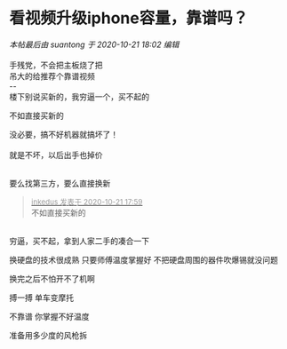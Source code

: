 # 看视频升级iphone容量，靠谱吗？


<i class="pstatus"> 本帖最后由 suantong 于 2020-10-21 18:02 编辑 </i><br />
<br />
手残党，不会把主板烧了把<img src="static/image/smiley/default/lol.gif" smilieid="12" border="0" alt="" /> <br />
吊大的给推荐个靠谱视频<br />
--<br />
楼下别说买新的，我穷逼一个，买不起的

不如直接买新的<img id="aimg_N3BBO" onclick="zoom(this, this.src, 0, 0, 0)" class="zoom" src="https://cdn.jsdelivr.net/gh/hishis/forum-master/public/images/patch.gif" onmouseover="img_onmouseoverfunc(this)" onload="thumbImg(this)" border="0" alt="" />

没必要，搞不好机器就搞坏了！<br />
<br />
就是不坏，以后出手也掉价<br />
<br />
<img src="static/image/smiley/default/lol.gif" smilieid="12" border="0" alt="" /><img src="static/image/smiley/default/lol.gif" smilieid="12" border="0" alt="" /><img src="static/image/smiley/default/lol.gif" smilieid="12" border="0" alt="" />

要么找第三方，要么直接换新

<div class="quote"><blockquote><font size="2"><a href="https://www.hostloc.com/forum.php?mod=redirect&amp;goto=findpost&amp;pid=9332582&amp;ptid=756875" target="_blank"><font color="#999999">inkedus 发表于 2020-10-21 17:59</font></a></font><br />
不如直接买新的</blockquote></div><br />
穷逼，买不起，拿到人家二手的凑合一下

换硬盘的技术很成熟 只要师傅温度掌握好 不把硬盘周围的器件吹爆锡就没问题

换完之后不怕开不了机啊

搏一搏 单车变摩托 <img src="static/image/smiley/default/lol.gif" smilieid="12" border="0" alt="" />

不靠谱 你掌握不好温度

准备用多少度的风枪拆
